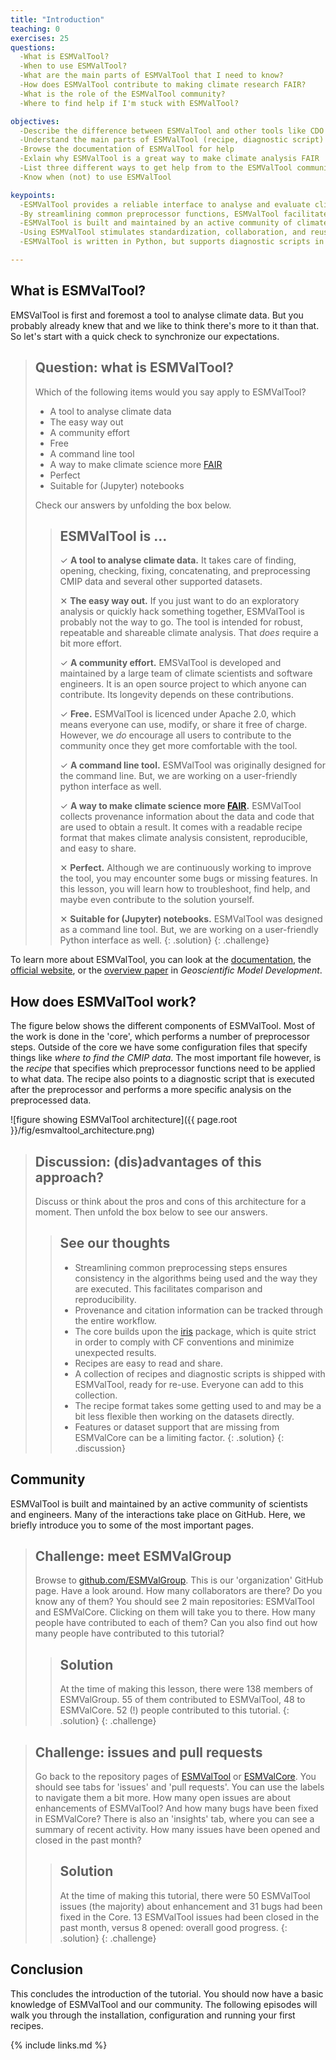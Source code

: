 ```yaml
---
title: "Introduction"
teaching: 0
exercises: 25
questions:
  -What is ESMValTool?
  -When to use ESMValTool?
  -What are the main parts of ESMValTool that I need to know?
  -How does ESMValTool contribute to making climate research FAIR?
  -What is the role of the ESMValTool community?
  -Where to find help if I'm stuck with ESMValTool?

objectives:
  -Describe the difference between ESMValTool and other tools like CDO or xarray
  -Understand the main parts of ESMValTool (recipe, diagnostic script)
  -Browse the documentation of ESMValTool for help
  -Exlain why ESMValTool is a great way to make climate analysis FAIR
  -List three different ways to get help from to the ESMValTool community (docs, user engagement email, github issues)
  -Know when (not) to use ESMValTool

keypoints:
  -ESMValTool provides a reliable interface to analyse and evaluate climate data
  -By streamlining common preprocessor functions, ESMValTool facilitates comparison
  -ESMValTool is built and maintained by an active community of climate scientists and software developers
  -Using ESMValTool stimulates standardization, collaboration, and reuse
  -ESMValTool is written in Python, but supports diagnostic scripts in multiple languages

---
```


## What is ESMValTool?

EMSValTool is first and foremost a tool to analyse climate data. But you probably already knew that and we like to think there's more to it than that. So let's start with a quick check to synchronize our expectations.

> ## Question: what is ESMValTool?
>
> Which of the following items would you say apply to ESMValTool?
>
> - A tool to analyse climate data
> - The easy way out
> - A community effort
> - Free
> - A command line tool
> - A way to make climate science more [FAIR](https://fair-software.eu/about)
> - Perfect
> - Suitable for (Jupyter) notebooks
>
> Check our answers by unfolding the box below.
>
>> ## ESMValTool is ...
>>
>>  &#10003; **A tool to analyse climate data.**  It takes care of finding, opening, checking, fixing, concatenating, and preprocessing CMIP data and several other supported datasets.
>>
>>  &#10005;  **The easy way out.** If you just want to do an exploratory analysis or quickly hack something together, ESMValTool is probably not the way to go. The tool is intended for robust, repeatable and shareable climate analysis. That *does* require a bit more effort.
>>
>>  &#10003; **A community effort.** EMSValTool is developed and maintained by a large team of climate scientists and software engineers. It is an open source project to which anyone can contribute. Its longevity depends on these contributions.
>>
>>  &#10003; **Free.** ESMValTool is licenced under Apache 2.0, which means everyone can use, modify, or share it free of charge. However, we *do* encourage all users to contribute to the community once they get more comfortable with the tool.
>>
>>  &#10003; **A command line tool.** ESMValTool was originally designed for the command line. But, we are working on a user-friendly python interface as well.
>>
>>  &#10003; **A way to make climate science more [FAIR](https://fair-software.eu/about).** ESMValTool collects provenance information about the data and code that are used to obtain a result. It comes with a readable recipe format that makes climate analysis consistent, reproducible, and easy to share.
>>
>>  &#10005;  **Perfect.** Although we are continuously working to improve the tool, you may encounter some bugs or missing features. In this lesson, you will learn how to troubleshoot, find help, and maybe even contribute to the solution yourself.
>>
>>  &#10005;  **Suitable for (Jupyter) notebooks.** ESMValTool was designed as a command line tool. But, we are working on a user-friendly Python interface as well.
>{: .solution}
{: .challenge}

To learn more about ESMValTool, you can look at the [documentation](https://docs.esmvaltool.org/en/latest/introduction.html), the [official website](https://www.esmvaltool.org/about.html), or the [overview paper](https://gmd.copernicus.org/articles/13/1179/2020/) in *Geoscientific Model Development*.

## How does ESMValTool work?

The figure below shows the different components of ESMValTool. Most of the work is done in the 'core', which performs a number of preprocessor steps. Outside of the core we have some configuration files that specify things like *where to find the CMIP data*. The most important file however, is the *recipe* that specifies which preprocessor functions need to be applied to what data. The recipe also points to a diagnostic script that is executed after the preprocessor and performs a more specific analysis on the preprocessed data.

![figure showing ESMValTool architecture]({{ page.root }}/fig/esmvaltool_architecture.png)

>## Discussion: (dis)advantages of this approach?
>
> Discuss or think about the pros and cons of this architecture for a moment. Then unfold the box below to see our answers.
>
>
>>## See our thoughts
>>
>>  -  Streamlining common preprocessing steps ensures consistency in the algorithms being used and the way they are executed. This facilitates comparison and reproducibility.
>>  - Provenance and citation information can be tracked through the entire workflow.
>>  - The core builds upon the [iris](https://scitools.org.uk/iris/docs/latest/) package, which is quite strict in order to comply with CF conventions and minimize unexpected results.
>>  - Recipes are easy to read and share.
>>  - A collection of recipes and diagnostic scripts is shipped with ESMValTool, ready for re-use. Everyone can add to this collection.
>>  - The recipe format takes some getting used to and may be a bit less flexible then working on the datasets directly.
>>  - Features or dataset support that are missing from ESMValCore can be a limiting factor.
>{: .solution}
{: .discussion}

## Community

ESMValTool is built and maintained by an active community of scientists and engineers. Many of the interactions take place on GitHub. Here, we briefly introduce you to some of the most important pages.

> ## Challenge: meet ESMValGroup
>
> Browse to [github.com/ESMValGroup](https://github.com/ESMValGroup). This is our 'organization' GitHub page. Have a look around. How many collaborators are there? Do you know any of them? You should see 2 main repositories: ESMValTool and ESMValCore. Clicking on them will take you to there. How many people have contributed to each of them? Can you also find out how many people have contributed to this tutorial?
>
>> ## Solution
>>
>> At the time of making this lesson, there were 138 members of ESMValGroup. 55 of them contributed to ESMValTool, 48 to ESMValCore. 52 (!) people contributed to this tutorial.
>{: .solution}
{: .challenge}

>## Challenge: issues and pull requests
>
> Go back to the repository pages of [ESMValTool](https://github.com/ESMValGroup/ESMValTool) or [ESMValCore](https://github.com/ESMValGroup/ESMValCore). You should see tabs for 'issues' and 'pull requests'. You can use the labels to navigate them a bit more. How many open issues are about enhancements of ESMValTool? And how many bugs have been fixed in ESMValCore? There is also an 'insights' tab, where you can see a summary of recent activity. How many issues have been opened and closed in the past month?
>
>> ## Solution
>>
>> At the time of making this tutorial, there were 50 ESMValTool issues (the majority) about enhancement and 31 bugs had been fixed in the Core. 13 ESMValTool issues had been closed in the past month, versus 8 opened: overall good progress.
>{: .solution}
{: .challenge}

## Conclusion

This concludes the introduction of the tutorial. You should now have a basic knowledge of ESMValTool and our community. The following episodes will walk you through the installation, configuration and running your first recipes.

{% include links.md %}
